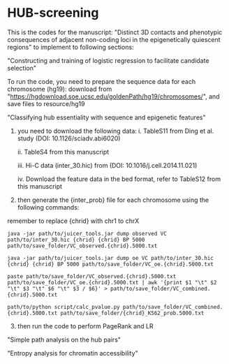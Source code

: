 # HUB-screening

This is the codes for the manuscript: "Distinct 3D contacts and phenotypic consequences of adjacent non-coding loci in the epigenetically quiescent regions" to implement to following sections:

"Constructing and training of logistic regression to facilitate candidate selection"

To run the code, you need to prepare the sequence data for each chromosome (hg19): download from 
"https://hgdownload.soe.ucsc.edu/goldenPath/hg19/chromosomes/", and save files to resource/hg19


"Classifying hub essentiality with sequence and epigenetic features"

1. you need to download the following data:
	i. TableS11 from Ding et al. study (DOI: 10.1126/sciadv.abi6020)
	
 	ii. TableS4 from this manuscript
	
 	iii. Hi-C data (inter_30.hic) from (DOI: 10.1016/j.cell.2014.11.021)

	iv. Download the feature data in the bed format, refer to TableS12 from this manuscript 

2. then generate the {inter_prob} file for each chromosome using the following commands:

remember to replace {chrid} with chr1 to chrX

`java -jar path/to/juicer_tools.jar dump observed VC path/to/inter_30.hic {chrid} {chrid} BP 5000 path/to/save_folder/VC_observed.{chrid}.5000.txt`

`java -jar path/to/juicer_tools.jar dump oe VC path/to/inter_30.hic {chrid} {chrid} BP 5000 path/to/save_folder/VC_oe.{chrid}.5000.txt`

`paste path/to/save_folder/VC_observed.{chrid}.5000.txt path/to/save_folder/VC_oe.{chrid}.5000.txt | awk '{print $1 "\t" $2 "\t" $3 "\t" $6 "\t" $3 / $6}' > path/to/save_folder/VC_combined.{chrid}.5000.txt`

`path/to/python script/calc_pvalue.py path/to/save_folder/VC_combined.{chrid}.5000.txt path/to/save_folder/{chrid}_K562_prob.5000.txt` 


3. then run the code to perform PageRank and LR



"Simple path analysis on the hub pairs"


"Entropy analysis for chromatin accessibility"







